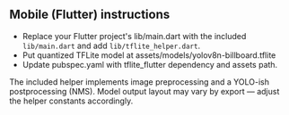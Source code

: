 
Mobile (Flutter) instructions
----------------------------
- Replace your Flutter project's lib/main.dart with the included `lib/main.dart` and add `lib/tflite_helper.dart`.
- Put quantized TFLite model at assets/models/yolov8n-billboard.tflite
- Update pubspec.yaml with tflite_flutter dependency and assets path.

The included helper implements image preprocessing and a YOLO-ish postprocessing (NMS). Model output layout may vary by export — adjust the helper constants accordingly.
